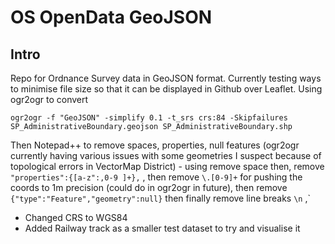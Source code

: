 OS OpenData GeoJSON
===================

## Intro ##

Repo for Ordnance Survey data in GeoJSON format. Currently testing ways to minimise file size so that it can be displayed in Github over Leaflet. Using ogr2ogr to convert 

`ogr2ogr -f "GeoJSON" -simplify 0.1 -t_srs crs:84 -Skipfailures SP_AdministrativeBoundary.geojson SP_AdministrativeBoundary.shp`

Then Notepad++ to remove spaces, properties, null features (ogr2ogr currently having various issues with some geometries I suspect because of topological errors in VectorMap District) - using remove space then, remove `"properties":{[a-z":,0-9 ]+},` , then remove `\.[0-9]+` for pushing the coords to 1m  precision (could do in ogr2ogr in future), then remove `{"type":"Feature","geometry":null}` then finally remove line breaks `\n`
,` 

- Changed CRS to WGS84
- Added Railway track as a smaller test dataset to try and visualise it
